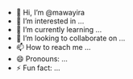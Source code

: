 - 👋 Hi, I’m @mawayira
- 👀 I’m interested in ...
- 🌱 I’m currently learning ...
- 💞️ I’m looking to collaborate on ...
- 📫 How to reach me ...
- 😄 Pronouns: ...
- ⚡ Fun fact: ...

<!---
mawayira/mawayira is a ✨ special ✨ repository because its `README.md` (this file) appears on your GitHub profile.
You can click the Preview link to take a look at your changes.
--->
